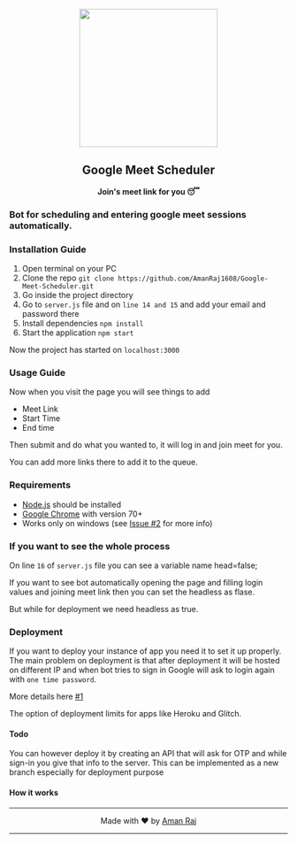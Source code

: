 <p align="center"><img src="https://cdn.shopify.com/s/files/1/2579/7072/articles/puppeteer-cover_1200x630.png?v=1521812467" align="center" width="250"></p>
<h2 align="center">Google Meet Scheduler</h2>
<p align="center"><b>Join's meet link for you 😴</b></p>

### Bot for scheduling and entering google meet sessions automatically.

### Installation Guide
1. Open terminal on your PC
2. Clone the repo `git clone https://github.com/AmanRaj1608/Google-Meet-Scheduler.git`
3. Go inside the project directory
4. Go to `server.js` file and on `line 14 and 15` and add your email and password there
5. Install dependencies `npm install`
6. Start the application `npm start`

Now the project has started on `localhost:3000`

### Usage Guide
Now when you visit the page you will see things to add 
- Meet Link
- Start Time
- End time 

Then submit and do what you wanted to, it will log in and join meet for you. 

You can add more links there to add it to the queue.


### Requirements
- [Node.js](ttps://nodejs.org/en/download/) should be installed
- [Google Chrome](https://www.google.com/intl/en_in/chrome/) with version 70+
- Works only on windows (see [Issue #2](https://github.com/AmanRaj1608/Google-Meet-Scheduler/issues/8) for more info)

### If you want to see the whole process
On line `16` of `server.js` file you can see a variable name head=false;

If you want to see bot automatically opening the page and filling login values and joining meet link then you can set the headless as flase.

But while for deployment we need headless as true.


### Deployment

If you want to deploy your instance of app you need it to set it up properly.
The main problem on deployment is that after deployment it will be hosted on different IP and when bot tries to sign in Google will ask to login again with `one time password`. 

More details here [#1](https://github.com/AmanRaj1608/Google-Meet-Scheduler/issues/1)

The option of deployment limits for apps like Heroku and Glitch. 


#### Todo

You can however deploy it by creating an API that will ask for OTP and while sign-in you give that info to the server.
This can be implemented as a new branch especially for deployment purpose

#### How it works




---
<p align="center"> Made with ❤️ by <a href="https://github.com/amanraj1608">Aman Raj</a></p>

---
